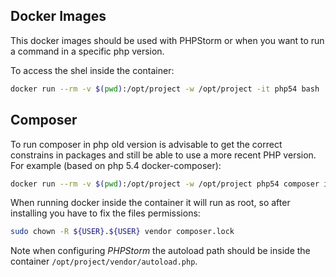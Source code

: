Docker Images
-------------

This docker images should be used with PHPStorm or when you want
to run a command in a specific php version.

To access the shel inside the container:

```bash
docker run --rm -v $(pwd):/opt/project -w /opt/project -it php54 bash
```

## Composer 

To run composer in php old version is advisable to get the
correct constrains in packages and still be able to use
a more recent PHP version.
For example (based on php 5.4 docker-composer):

```bash
docker run --rm -v $(pwd):/opt/project -w /opt/project php54 composer install
```

When running docker inside the container it will run as root,
so after installing you have to fix the files permissions:

```bash
sudo chown -R ${USER}.${USER} vendor composer.lock
```

Note when configuring *PHPStorm* the autoload path should be inside the container `/opt/project/vendor/autoload.php`.
